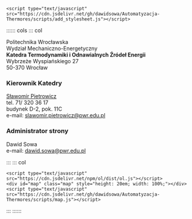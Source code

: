 ```{=html}
<script type="text/javascript" src="https://cdn.jsdelivr.net/gh/dawidsowa/Automatyzacja-Thermores/scripts/add_stylesheet.js"></script>
```

:::::: cols
::: col

Politechnika Wrocławska\
Wydział Mechaniczno-Energetyczny\
**Katedra Termodynamiki i Odnawialnych Źródeł Energii**\
Wybrzeże Wyspiańskiego 27\
50-370 Wrocław

### Kierownik Katedry

[Sławomir Pietrowicz](/pracownicy/slawomir-pietrowicz)\
tel. 71/ 320 36 17\
budynek D-2, pok. 11C\
e-mail: [slawomir.pietrowicz@pwr.edu.pl](mailto:slawomir.pietrowicz@pwr.edu.pl)

### Administrator strony

Dawid Sowa\
e-mail: [dawid.sowa@pwr.edu.pl](mailto:dawid.sowa@pwr.edu.pl)

:::
::: col

```{=html}
<script type="text/javascript" src="https://cdn.jsdelivr.net/npm/ol/dist/ol.js"></script>
<div id="map" class="map" style="height: 20em; width: 100%;"></div>
<script type="text/javascript" src="https://cdn.jsdelivr.net/gh/dawidsowa/Automatyzacja-Thermores/scripts/map.js"></script>
```

:::
::::::
